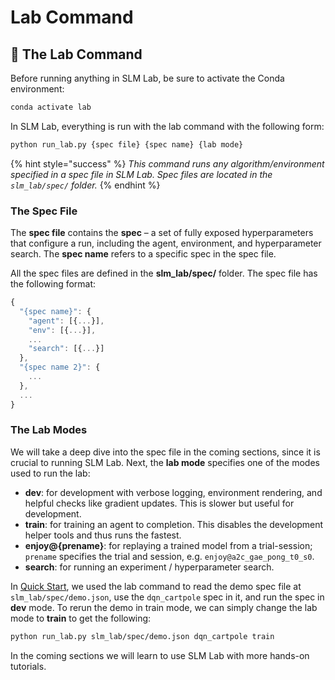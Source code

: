 # Lab Command

## 🚀 The Lab Command

Before running anything in SLM Lab, be sure to activate the Conda environment:

```bash
conda activate lab
```

In SLM Lab, everything is run with the lab command with the following form:

```bash
python run_lab.py {spec file} {spec name} {lab mode}
```

{% hint style="success" %}
_This command runs any algorithm/environment specified in a spec file in SLM Lab. Spec files are located in the `slm_lab/spec/` folder._
{% endhint %}

### The Spec File

The **spec file** contains the **spec** – a set of fully exposed hyperparameters that configure a run, including the agent, environment, and hyperparameter search. The **spec name** refers to a specific spec in the spec file.

All the spec files are defined in the **slm\_lab/spec/** folder. The spec file has the following format:

```javascript
{
  "{spec name}": {
    "agent": [{...}],
    "env": [{...}],
    ...
    "search": [{...}]
  },
  "{spec name 2}": {
    ...
  },
  ...
}
```

### The Lab Modes

We will take a deep dive into the spec file in the coming sections, since it is crucial to running SLM Lab. Next, the **lab mode** specifies one of the modes used to run the lab:

* **dev**: for development with verbose logging, environment rendering, and helpful checks like gradient updates. This is slower but useful for development.
* **train**: for training an agent to completion. This disables the development helper tools and thus runs the fastest.
* **enjoy@{prename}**: for replaying a trained model from a trial-session; `prename` specifies the trial and session, e.g. `enjoy@a2c_gae_pong_t0_s0`.
* **search**: for running an experiment / hyperparameter search.

In [Quick Start](../setup/quick-start.md), we used the lab command to read the demo spec file at `slm_lab/spec/demo.json`, use the `dqn_cartpole` spec in it, and run the spec in **dev** mode. To rerun the demo in train mode, we can simply change the lab mode to **train** to get the following:

```bash
python run_lab.py slm_lab/spec/demo.json dqn_cartpole train
```

In the coming sections we will learn to use SLM Lab with more hands-on tutorials.

